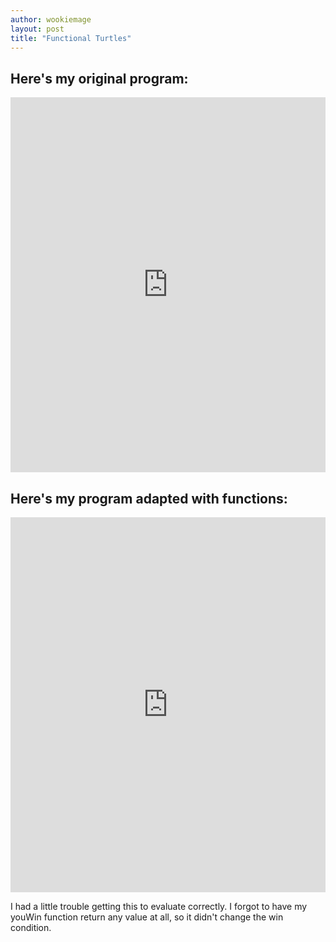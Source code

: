```yaml
---
author: wookiemage
layout: post
title: "Functional Turtles"
---
```

##  Here\'s my original program:
  <iframe src="https://trinket.io/embed/python/0ca2e90164" width="100%" height="600" frameborder="0" marginwidth="0" marginheight="0" allowfullscreen></iframe>

##  Here\'s my program adapted with functions:
  <iframe src="https://trinket.io/embed/python/5b587324ac" width="100%" height="600" frameborder="0" marginwidth="0" marginheight="0" allowfullscreen></iframe>
  
  I had a little trouble getting this to evaluate correctly. I forgot to have my youWin function return any value at all, so it didn\'t change the win condition.
